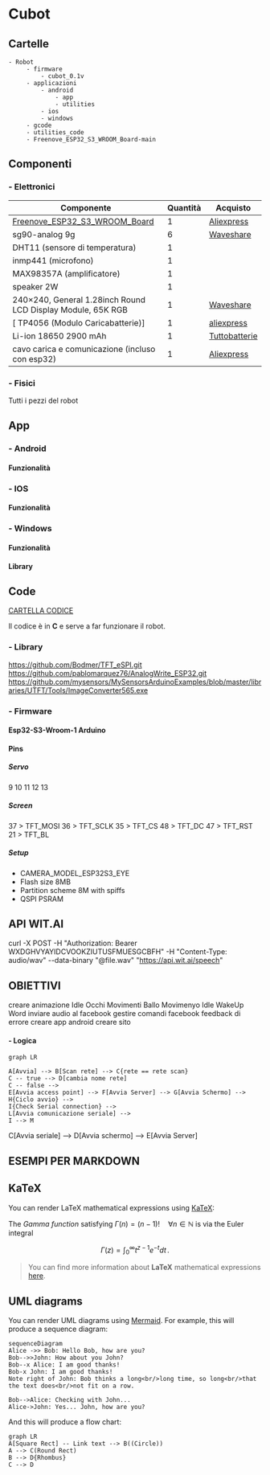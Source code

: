 # Cubot

## Cartelle
    - Robot
    	 - firmware
    		 - cubot_0.1v
    	 - applicazioni
    		 - android
    			 - app
    			 - utilities
    		 - ios
    		 - windows
    	 - gcode
    	 - utilities_code
    	 - Freenove_ESP32_S3_WROOM_Board-main

## Componenti

### - Elettronici
| Componente | Quantità | Acquisto |
|--|--|--|
| [Freenove_ESP32_S3_WROOM_Board](https://github.com/Freenove/Freenove_ESP32_S3_WROOM_Board) | 1 | [Aliexpress](https://it.aliexpress.com/item/1005004960637276.html?gps-id=pcStoreLeaderboard&scm=1007.22922.271278.0&scm_id=1007.22922.271278.0&scm-url=1007.22922.271278.0&pvid=cd21d63e-35c4-4836-8b5f-88bc2b6a78b9&_t=gps-id:pcStoreLeaderboard,scm-url:1007.22922.271278.0,pvid:cd21d63e-35c4-4836-8b5f-88bc2b6a78b9,tpp_buckets:668#2846#8107#1934&pdp_ext_f=%7B%22sku_id%22:%2212000031163496708%22,%22sceneId%22:%2212922%22%7D&pdp_npi=3@dis!EUR!13.03!13.03!!!!!@211b5e1d16785553435738710ef8d3!12000031163496708!rec!IT!&spm=a2g0o.store_pc_home.smartLeaderboard_2004236299966.1005004960637276&gatewayAdapt=glo2ita) |
| sg90-analog 9g | 6 | [Waveshare](https://www.waveshare.com/product/robotics/motors-servos/servos/sg90-servo.htm) |
| DHT11 (sensore di temperatura) | 1 |  |
| inmp441 (microfono) | 1 |  |
| MAX98357A  (amplificatore) | 1 |  |
| speaker 2W | 1 |  |
| 240×240, General 1.28inch Round LCD Display Module, 65K RGB | 1 | [Waveshare](https://www.waveshare.com/product/displays/lcd-oled/lcd-oled-3/1.28inch-lcd-module.htm) |
| [ TP4056 (Modulo Caricabatterie)] | 1 | [aliexpress](https://it.aliexpress.com/item/1005005237080994.html?src=google&src=google&albch=shopping&acnt=494-037-6276&slnk=&plac=&mtctp=&albbt=Google_7_shopping&albagn=888888&isSmbAutoCall=false&needSmbHouyi=false&albcp=19215243512&albag=&trgt=&crea=it1005005237080994&netw=x&device=c&albpg=&albpd=it1005005237080994&gad_source=1&gclid=Cj0KCQjwqP2pBhDMARIsAJQ0CzomJahSgcT2h1HFcM23qx6XmopDRa34VUY_UlM-na5dkJ6kSl9_mS4aAuRpEALw_wcB&gclsrc=aw.ds&aff_fcid=8a3572c6e92b41ab9b4ac060aa40f5d2-1698692849410-05852-UneMJZVf&aff_fsk=UneMJZVf&aff_platform=aaf&sk=UneMJZVf&aff_trace_key=8a3572c6e92b41ab9b4ac060aa40f5d2-1698692849410-05852-UneMJZVf&terminal_id=564917b7f57540efb44a014f9c1dcaad&afSmartRedirect=y) |
| Li-ion 18650 2900 mAh | 1 | [Tuttobatterie](https://www.tuttobatterie.com/batteria-ricaricabile-speciale-li-ion-18650-samsung-inr18650-29e-3-7v-2900-mah.html) |
| cavo carica e comunicazione (incluso con esp32) | 1 | [Aliexpress](https://it.aliexpress.com/item/1005004960637276.html?gps-id=pcStoreLeaderboard&scm=1007.22922.271278.0&scm_id=1007.22922.271278.0&scm-url=1007.22922.271278.0&pvid=cd21d63e-35c4-4836-8b5f-88bc2b6a78b9&_t=gps-id:pcStoreLeaderboard,scm-url:1007.22922.271278.0,pvid:cd21d63e-35c4-4836-8b5f-88bc2b6a78b9,tpp_buckets:668#2846#8107#1934&pdp_ext_f=%7B%22sku_id%22:%2212000031163496708%22,%22sceneId%22:%2212922%22%7D&pdp_npi=3@dis!EUR!13.03!13.03!!!!!@211b5e1d16785553435738710ef8d3!12000031163496708!rec!IT!&spm=a2g0o.store_pc_home.smartLeaderboard_2004236299966.1005004960637276&gatewayAdapt=glo2ita) |

### - Fisici
Tutti i pezzi del robot

## App

### - Android
#### Funzionalità

### - IOS
#### Funzionalità

### - Windows
#### Funzionalità
#### Library

## Code
[CARTELLA CODICE](/_DRIVE/progetti/2023/Robot/firmware/)

Il codice è in **C** e serve a far funzionare il robot.
### - Library
https://github.com/Bodmer/TFT_eSPI.git
https://github.com/pablomarquez76/AnalogWrite_ESP32.git
https://github.com/mysensors/MySensorsArduinoExamples/blob/master/libraries/UTFT/Tools/ImageConverter565.exe

### - Firmware
#### Esp32-S3-Wroom-1 Arduino
#### Pins
##### Servo
9
10
11
12
13

##### Screen
37 > TFT_MOSI
36 > TFT_SCLK
35 > TFT_CS
48 > TFT_DC
47 > TFT_RST
21 > TFT_BL

##### Setup
- CAMERA_MODEL_ESP32S3_EYE
- Flash size 8MB
- Partition scheme 8M with spiffs
- QSPI PSRAM

## API WIT.AI
curl -X POST -H "Authorization: Bearer WXDGHVYAYIDCVOOKZIUTUSFMUESGCBFH" -H "Content-Type: audio/wav" --data-binary "@file.wav" "https://api.wit.ai/speech"

## OBIETTIVI
creare animazione Idle Occhi
Movimenti Ballo
Movimenyo Idle
WakeUp Word
inviare audio al facebook
gestire comandi facebook
feedback di errore
creare app android
creare sito

#### - Logica

```mermaid
graph LR

A[Avvia] --> B[Scan rete] --> C{rete == rete scan}
C -- true --> D[cambia nome rete]
C -- false -->
E[Avvia access point] --> F[Avvia Server] --> G[Avvia Schermo] --> H{Ciclo avvio} -->
I{Check Serial connection} -->
L[Avvia comunicazione seriale] -->
I --> M
```

C[Avvia seriale] --> D[Avvia schermo] --> E[Avvia Server]

## ESEMPI PER MARKDOWN
## KaTeX

You can render LaTeX mathematical expressions using [KaTeX](https://khan.github.io/KaTeX/):

The *Gamma function* satisfying $\Gamma(n) = (n-1)!\quad\forall n\in\mathbb N$ is via the Euler integral

$$
\Gamma(z) = \int_0^\infty t^{z-1}e^{-t}dt\,.
$$

> You can find more information about **LaTeX** mathematical expressions [here](http://meta.math.stackexchange.com/questions/5020/mathjax-basic-tutorial-and-quick-reference).


## UML diagrams

You can render UML diagrams using [Mermaid](https://mermaidjs.github.io/). For example, this will produce a sequence diagram:

```mermaid
sequenceDiagram
Alice ->> Bob: Hello Bob, how are you?
Bob-->>John: How about you John?
Bob--x Alice: I am good thanks!
Bob-x John: I am good thanks!
Note right of John: Bob thinks a long<br/>long time, so long<br/>that the text does<br/>not fit on a row.

Bob-->Alice: Checking with John...
Alice->John: Yes... John, how are you?
```

And this will produce a flow chart:

```mermaid
graph LR
A[Square Rect] -- Link text --> B((Circle))
A --> C(Round Rect)
B --> D{Rhombus}
C --> D
```
